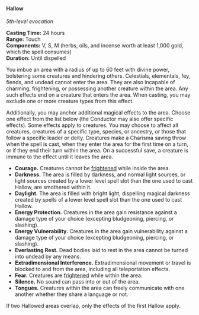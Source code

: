 #### Hallow
<!-- markdownlint-disable link-image-reference-definitions -->
[_metadata_:spell_name]:- "Hallow"
[_metadata_:spell_level]:- "5"
[_metadata_:spell_school]:- "evocation"
[_metadata_:ritual]:- "false"
[_metadata_:casting_time_amount]:- "24"
[_metadata_:casting_time_unit]:- "hours"
[_metadata_:range]:- "Touch"
[_metadata_:target]:- "an area with a radius of up to 60 feet"
[_metadata_:components_verbal]:- "true"
[_metadata_:components_somatic]:- "true"
[_metadata_:components_material]:- "true"
[_metadata_:components_material_description]:- "herbs, oils, and incense worth at least 1,000 gold, which the spell consumes"
[_metadata_:components_material_cost]:- "1,000 gp"
[_metadata_:duration]:- "Until dispelled"
[_metadata_:concentration]:- "false"
[_metadata_:saving_throw]:- "Charisma"
[_metadata_:saving_throw_success]:- "avoids_effect, ends_effect"
[_metadata_:compared_to_wotc_srd_5.1]:- "mechanics_same_wording_different"
[_metadata_:compared_to_a5e_srd]:- "mechanics_same_wording_different"
<!-- markdownlint-disable-next-line no-emphasis-as-heading -->
_5th-level evocation_

**Casting Time:** 24 hours \
**Range:** Touch \
**Components:** V, S, M (herbs, oils, and incense worth at least 1,000 gold, which the spell consumes) \
**Duration:** Until dispelled

You imbue an area with a radius of up to 60 feet with divine power, bolstering some creatures and hindering others.
Celestials, elementals, fey, fiends, and undead cannot enter the area.
They are also incapable of charming, frightening, or possessing another creature within the area.
Any such effects end on a creature that enters the area.
When casting, you may exclude one or more creature types from this effect.

Additionally, you may anchor additional magical effects to the area.
Choose one effect from the list below (the Conductor may also offer specific effects).
Some effects apply to creatures.
You may choose to affect all creatures, creatures of a specific type, species, or ancestry, or those that follow a specific leader or deity.
Creatures make a Charisma saving throw when the spell is cast, when they enter the area for the first time on a turn, or if they end their turn within the area.
On a successful save, a creature is immune to the effect until it leaves the area.

- **Courage.**
  Creatures cannot be [frightened](#Conditions_frightened) while inside the area.
- **Darkness.**
  The area is filled by darkness, and normal light sources, or light sources created by a lower level spell slot than the one used to cast Hallow, are smothered within it.
- **Daylight.**
  The area is filled with bright light, dispelling magical darkness created by spells of a lower level spell slot than the one used to cast Hallow.
- **Energy Protection.**
  Creatures in the area gain resistance against a damage type of your choice (excepting bludgeoning, piercing, or slashing).
- **Energy Vulnerability.**
  Creatures in the area gain vulnerability against a damage type of your choice (excepting bludgeoning, piercing, or slashing).
- **Everlasting Rest.**
  Dead bodies laid to rest in the area cannot be turned into undead by any means.
- **Extradimensional Interference.**
  Extradimensional movement or travel is blocked to and from the area, including all teleportation effects.
- **Fear.**
  Creatures are [frightened](#Conditions_frightened) while within the area.
- **Silence.**
  No sound can pass into or out of the area.
- **Tongues.**
  Creatures within the area can freely communicate with one another whether they share a language or not.

If two Hallowed areas overlap, only the effects of the first Hallow apply.
